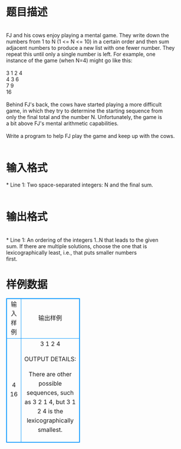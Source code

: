 # 

 
 # 题目描述 
<p>
<br>FJ and his cows enjoy playing a mental game. They write down the<br>numbers from 1 to N (1 <= N <= 10) in a certain order and then sum<br>adjacent numbers to produce a new list with one fewer number.  They<br>repeat this until only a single number is left.  For example, one<br>instance of the game (when N=4) might go like this:<br><br>    3   1   2   4<br>      4   3   6<br>        7   9<br>         16<br><br>Behind FJ's back, the cows have started playing a more difficult<br>game, in which they try to determine the starting sequence from<br>only the final total and the number N.  Unfortunately, the game is<br>a bit above FJ's mental arithmetic capabilities.<br><br>Write a program to help FJ play the game and keep up with the cows.<br><br></p> 

 
 # 输入格式 
<p>
* Line 1: Two space-separated integers: N and the final sum.<br><br></p> 

 
 # 输出格式 
<p>
<br>* Line 1: An ordering of the integers 1..N that leads to the given<br>        sum.  If there are multiple solutions, choose the one that is<br>        lexicographically least, i.e., that puts smaller numbers<br>        first.<br></p> 
# 样例数据
<style>
        table,table tr th, table tr td { border:1px solid #0094ff; }
        table { width: 200px; min-height: 25px; line-height: 25px; text-align: center; border-collapse: collapse;}   
    </style>
<table>
	<tr>
		<td>输入样例</td>
		<td>输出样例</td>
	</tr>
<tr><td>
4 16
</td><td>
3 1 2 4

OUTPUT DETAILS:

There are other possible sequences, such as 3 2 1 4, but 3 1 2 4
is the lexicographically smallest.</td></tr></table>
